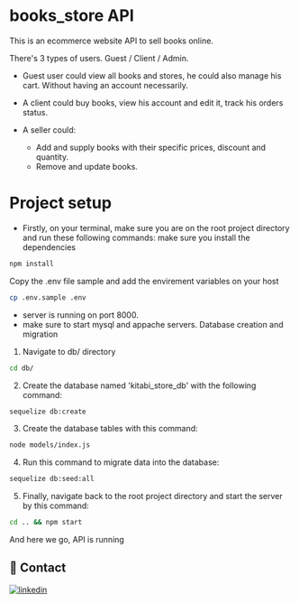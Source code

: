 # books_store API

This is an ecommerce website API to sell books online.

There's 3 types of users. Guest / Client / Admin.

* Guest user could view all books and stores, he could also manage his cart. Without having an account necessarily.

* A client could buy books, view his account and edit it, track his orders status.

* A seller could:

  -   Add and supply books with their specific prices, discount and quantity.
  -   Remove and update books.

# Project setup

* Firstly, on your terminal, make sure you are on the root project directory and run these following commands:
make sure you install the dependencies
```bash
npm install
```
Copy the .env file sample and add the envirement variables on your host
```bash
cp .env.sample .env
```
-   server is running on port 8000.
-   make sure to start mysql and appache servers.
Database creation and migration
1. Navigate to db/ directory
```bash
cd db/
```
2. Create the database named 'kitabi_store_db' with the following command:
```bash
sequelize db:create
```
3. Create the database tables with this command:
```bash
node models/index.js
```

4. Run this command to migrate data into the database:

```bash
sequelize db:seed:all
```
5. Finally, navigate back to the root project directory and start the server by this command:
```bash
cd .. && npm start
```
And here we go, API is running

## 🔗 Contact
[![linkedin](https://img.shields.io/badge/linkedin-0A66C2?style=for-the-badge&logo=linkedin&logoColor=white)](https://www.linkedin.com/in/hadjaissahamza/)
